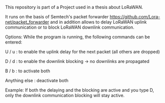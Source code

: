 This repository is part of a Project used in a thesis about LoRaWAN.

It runs on the basis of Semtech's packet forwarder https://github.com/Lora-net/packet_forwarder and in addition allows to delay LoRaWAN uplink communication or to block LoRaWAN downlink communication.

Options:
While the program is running, the following commands can be entered:

U  /  u       :  to enable the uplink delay for the next packet (all others are dropped)

D  /  d       :  to enable the downlink blocking -> no downlinks are propagated

B  /  b       :  to activate both

Anything else : deactivate both

Example:
If both the delaying and the blocking are active and you type D, only the downlink communication blocking will stay active.
